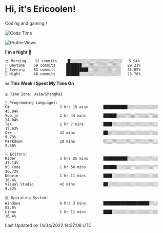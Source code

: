 # Hi, it's Ericoolen!
Coding and gaming！

<!--START_SECTION:waka-->
![Code Time](http://img.shields.io/badge/Code%20Time-206%20hrs-blue)

![Profile Views](http://img.shields.io/badge/Profile%20Views-2-blue)

**I'm a Night 🦉** 

```text
🌞 Morning    12 commits     █░░░░░░░░░░░░░░░░░░░░░░░░   5.94% 
🌆 Daytime    59 commits     ███████░░░░░░░░░░░░░░░░░░   29.21% 
🌃 Evening    83 commits     ██████████░░░░░░░░░░░░░░░   41.09% 
🌙 Night      48 commits     ██████░░░░░░░░░░░░░░░░░░░   23.76%

```


📊 **This Week I Spent My Time On** 

```text
⌚︎ Time Zone: Asia/Shanghai

💬 Programming Languages: 
C#                       3 hrs 19 mins       ███████████░░░░░░░░░░░░░░   45.84% 
Vue.js                   1 hr 44 mins        ██████░░░░░░░░░░░░░░░░░░░   24.04% 
TeX                      1 hr 7 mins         ████░░░░░░░░░░░░░░░░░░░░░   15.63% 
C++                      42 mins             ██░░░░░░░░░░░░░░░░░░░░░░░   9.73% 
Markdown                 10 mins             ░░░░░░░░░░░░░░░░░░░░░░░░░   2.36%

🔥 Editors: 
Rider                    3 hrs 25 mins       ███████████░░░░░░░░░░░░░░   47.14% 
VS Code                  1 hr 56 mins        ██████░░░░░░░░░░░░░░░░░░░   26.72% 
Neovim                   1 hr 11 mins        ████░░░░░░░░░░░░░░░░░░░░░   16.4% 
Visual Studio            42 mins             ██░░░░░░░░░░░░░░░░░░░░░░░   9.73%

💻 Operating System: 
Windows                  6 hrs 3 mins        █████████████████████░░░░   83.6% 
Linux                    1 hr 11 mins        ████░░░░░░░░░░░░░░░░░░░░░   16.4%

```


 Last Updated on 14/04/2022 14:37:08 UTC
<!--END_SECTION:waka-->

